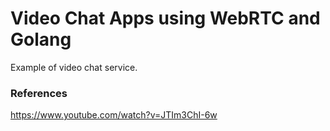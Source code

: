 # Video Chat Apps using WebRTC and Golang
Example of video chat service.

### References
https://www.youtube.com/watch?v=JTIm3ChI-6w